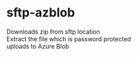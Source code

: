 # sftp-azblob<br/>
Downloads zip from sftp location<br/>
Extract the file which is password protected<br/>
uploads to Azure Blob<br/>

